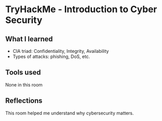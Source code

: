 # TryHackMe - Introduction to Cyber Security
## What I learned
- CIA triad: Confidentiality, Integrity, Availability
- Types of attacks: phishing, DoS, etc.

## Tools used
None in this room

## Reflections
This room helped me understand why cybersecurity matters.
